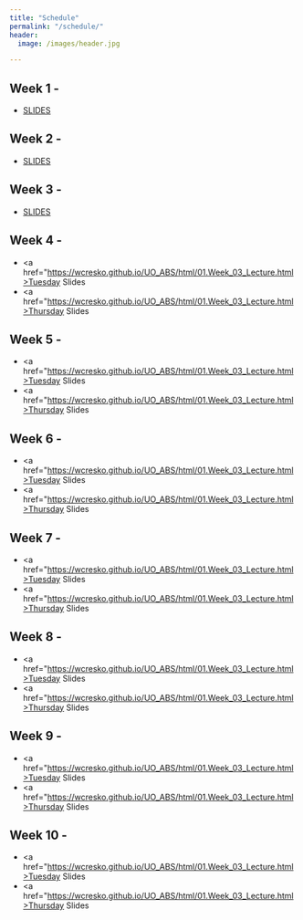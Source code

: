 ```yaml
---
title: "Schedule"
permalink: "/schedule/"
header:
  image: /images/header.jpg

---
```


## Week 1 -
* <a href="https://wcresko.github.io/UO_ABS/html/01.Week_01_Lecture.html" >SLIDES</a>

## Week 2 -
* <a href="https://wcresko.github.io/UO_ABS/html/01.Week_02_Lecture.html" >SLIDES</a>

## Week 3 -
* <a href="https://wcresko.github.io/UO_ABS/html/01.Week_03_Lecture.html" >SLIDES</a>

## Week 4 -
* <a href="https://wcresko.github.io/UO_ABS/html/01.Week_03_Lecture.html>Tuesday Slides</a>
* <a href="https://wcresko.github.io/UO_ABS/html/01.Week_03_Lecture.html>Thursday Slides</a>

## Week 5 -
* <a href="https://wcresko.github.io/UO_ABS/html/01.Week_03_Lecture.html>Tuesday Slides</a>
* <a href="https://wcresko.github.io/UO_ABS/html/01.Week_03_Lecture.html>Thursday Slides</a>

## Week 6 -
* <a href="https://wcresko.github.io/UO_ABS/html/01.Week_03_Lecture.html>Tuesday Slides</a>
* <a href="https://wcresko.github.io/UO_ABS/html/01.Week_03_Lecture.html>Thursday Slides</a>

## Week 7 -
* <a href="https://wcresko.github.io/UO_ABS/html/01.Week_03_Lecture.html>Tuesday Slides</a>
* <a href="https://wcresko.github.io/UO_ABS/html/01.Week_03_Lecture.html>Thursday Slides</a>

## Week 8 -
* <a href="https://wcresko.github.io/UO_ABS/html/01.Week_03_Lecture.html>Tuesday Slides</a>
* <a href="https://wcresko.github.io/UO_ABS/html/01.Week_03_Lecture.html>Thursday Slides</a>

## Week 9 -
* <a href="https://wcresko.github.io/UO_ABS/html/01.Week_03_Lecture.html>Tuesday Slides</a>
* <a href="https://wcresko.github.io/UO_ABS/html/01.Week_03_Lecture.html>Thursday Slides</a>

## Week 10 -
* <a href="https://wcresko.github.io/UO_ABS/html/01.Week_03_Lecture.html>Tuesday Slides</a>
* <a href="https://wcresko.github.io/UO_ABS/html/01.Week_03_Lecture.html>Thursday Slides</a>
